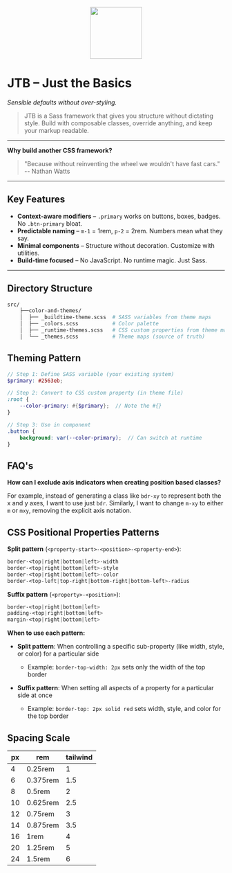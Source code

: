 <p align="center"><a href="https://naykel.com.au" target="_blank"><img src="https://avatars0.githubusercontent.com/u/32632005?s=460&u=d1df6f6e0bf29668f8a4845271e9be8c9b96ed83&v=4" width="120"></a></p>

# JTB – Just the Basics

*Sensible defaults without over-styling.*

> JTB is a Sass framework that gives you structure without dictating style. Build with
> composable classes, override anything, and keep your markup readable.

---

**Why build another CSS framework?**

> "Because without reinventing the wheel we wouldn't have fast cars."  
> -- Nathan Watts

---

## Key Features

- **Context-aware modifiers** – `.primary` works on buttons, boxes, badges. No
  `.btn-primary` bloat.
- **Predictable naming** – `m-1` = 1rem, `p-2` = 2rem. Numbers mean what they say.
- **Minimal components** – Structure without decoration. Customize with utilities.
- **Build-time focused** – No JavaScript. No runtime magic. Just Sass.

---

## Directory Structure

```bash
src/
    ├──color-and-themes/
    │  ├── _buildtime-theme.scss  # SASS variables from theme maps
    │  ├── _colors.scss           # Color palette
    │  ├── _runtime-themes.scss   # CSS custom properties from theme maps
    │  └── _themes.scss           # Theme maps (source of truth)
```

## Theming Pattern

```scss
// Step 1: Define SASS variable (your existing system)
$primary: #2563eb;

// Step 2: Convert to CSS custom property (in theme file)
:root {
    --color-primary: #{$primary};  // Note the #{}
}

// Step 3: Use in component
.button {
    background: var(--color-primary);  // Can switch at runtime
}
```

## FAQ's

**How can I exclude axis indicators when creating position based classes?**

For example, instead of generating a class like `bdr-xy` to represent both the x and y
axes, I want to use just `bdr`. Similarly, I want to change `m-xy` to either `m` or `mxy`,
removing the explicit axis notation.


## CSS Positional Properties Patterns

**Split pattern** (`<property-start>-<position>-<property-end>`):
```css
border-<top|right|bottom|left>-width
border-<top|right|bottom|left>-style
border-<top|right|bottom|left>-color
border-<top-left|top-right|bottom-right|bottom-left>-radius
```

**Suffix pattern** (`<property>-<position>`):
```css
border-<top|right|bottom|left>
padding-<top|right|bottom|left>
margin-<top|right|bottom|left>
```

**When to use each pattern:**

- **Split pattern**: When controlling a specific sub-property (like width, style, or
  color) for a particular side
  - Example: `border-top-width: 2px` sets only the width of the top border
  
- **Suffix pattern**: When setting all aspects of a property for a particular side at once
  - Example: `border-top: 2px solid red` sets width, style, and color for the top border

## Spacing Scale

| px  | rem      | tailwind |
| --- | -------- | -------- |
| 4   | 0.25rem  | 1        |
| 6   | 0.375rem | 1.5      |
| 8   | 0.5rem   | 2        |
| 10  | 0.625rem | 2.5      |
| 12  | 0.75rem  | 3        |
| 14  | 0.875rem | 3.5      |
| 16  | 1rem     | 4        |
| 20  | 1.25rem  | 5        |
| 24  | 1.5rem   | 6        |

